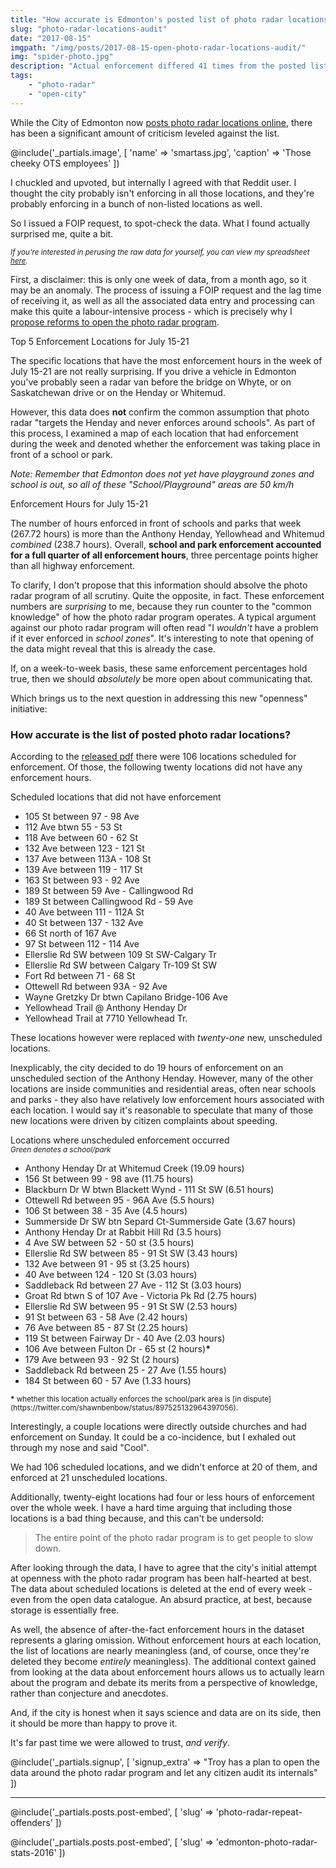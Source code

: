 ```yaml
---
title: "How accurate is Edmonton's posted list of photo radar locations?"
slug: "photo-radar-locations-audit"
date: "2017-08-15"
imgpath: "/img/posts/2017-08-15-open-photo-radar-locations-audit/"
img: "spider-photo.jpg"
description: "Actual enforcement differed 41 times from the posted list during the week, but also revealed 25% of enforcement is by schools and parks"
tags: 
    - "photo-radar"
    - "open-city"
---
```


While the City of Edmonton now [posts photo radar locations online](http://www.cbc.ca/news/canada/edmonton/edmonton-photo-radar-location-published-council-1.4199979),
there has been a significant amount of criticism leveled against the list.

@include('_partials.image', [ 'name' => 'smartass.jpg', 'caption' => 'Those cheeky OTS employees' ])

I chuckled and upvoted, but internally I agreed with that Reddit user. I thought the city probably isn't enforcing in all those locations, and they're
probably enforcing in a bunch of non-listed locations as well.

So I issued a FOIP request, to spot-check the data. What I found actually surprised me, quite a bit.

<em>
    <small>
        If you're interested in perusing the raw data for yourself, you can view my spreadsheet <a href="https://docs.google.com/spreadsheets/d/1GFTr1sKWCj4z2SFyZQ1HgQy2VZ2HJL-tznBDjAlTiJQ/edit?usp=sharing">here</a>.
    </small>
</em>

First, a disclaimer: this is only one week of data, from a month ago, so it may be an anomaly. The process of issuing a FOIP
request and the lag time of receiving it, as well as all the associated data entry and processing can make this quite a labour-intensive
process - which is precisely why I [propose reforms to open the photo radar program](/photo-radar-reform).

<div class="center">
    <div class="card grey lighten-5 auto-margins" style="max-width: 45rem;">
        <div class="card-content">
        <span class="card-title center">Top 5 Enforcement Locations for July 15-21</span>
        <canvas id="enforcement-toplocations"></canvas>
        </div>
    </div>
</div>

The specific locations that have the most enforcement hours in the week of July 15-21 are not really surprising. If you
drive a vehicle in Edmonton you've probably seen a radar van before the bridge on Whyte, or on Saskatchewan drive or on the
Henday or Whitemud.

However, this data does **not** confirm the common assumption that photo radar "targets the Henday and never enforces around schools".
As part of this process, I examined a map of each location that had enforcement during the week and denoted whether the enforcement
was taking place in front of a school or park.

*Note: Remember that Edmonton does not yet have playground zones and school is out, so all of these "School/Playground" areas are 50 km/h*

<div class="center">
    <div class="card grey lighten-5 auto-margins" style="max-width: 45rem;">
        <div class="card-content">
        <span class="card-title center">Enforcement Hours for July 15-21</span>
        <canvas id="enforcement-share"></canvas>
        </div>
    </div>
</div>

The number of hours enforced in front of schools and parks that week (267.72 hours) is more than the Anthony Henday, Yellowhead
and Whitemud *combined* (238.7 hours). Overall, **school and park enforcement accounted for a full quarter of all enforcement hours**,
three percentage points higher than all highway enforcement.

To clarify, I don't propose that this information should absolve the photo radar program of all scrutiny. Quite the opposite, in fact.
These enforcement numbers are *surprising* to me, because they run counter to the "common knowledge" of how the photo radar program
operates. A typical argument against our photo radar program will often read "I *wouldn't* have a problem if it ever enforced in *school zones*".
It's interesting to note that opening of the data might reveal that this is already the case.

If, on a week-to-week basis, these same enforcement percentages hold true, then we should *absolutely* be more open about communicating that.

Which brings us to the next question in addressing this new "openness" initiative:

### How accurate is the list of posted photo radar locations?

According to the [released pdf](/pdf/2017-08-15-open-photo-radar-locations-audit/Enforcement.List.0715.pdf) there were 106 locations scheduled for enforcement. Of those, the following
twenty locations did not have any enforcement hours.

<div class="center">
    <div class="card grey lighten-5 auto-margins" style="max-width: 45rem;">
        <div class="card-content red lighten-2">
            <span class="card-title center">Scheduled locations that did not have enforcement</span>
        </div>
        <div class="card-content left-align">
            <ul>
                <li>105 St between 97 - 98 Ave</li>
                <li>112 Ave btwn 55 - 53 St</li>
                <li>118 Ave between 60 - 62 St</li>
                <li>132 Ave between 123 - 121 St</li>
                <li>137 Ave between 113A - 108 St</li>
                <li>139 Ave between 119 - 117 St</li>
                <li>163 St between 93 - 92 Ave</li>
                <li>189 St between 59 Ave - Callingwood Rd</li>
                <li>189 St between Callingwood Rd - 59 Ave</li>
                <li>40 Ave between 111 - 112A St</li>
                <li>40 St between 137 - 132 Ave</li>
                <li>66 St north of 167 Ave</li>
                <li>97 St between 112 - 114 Ave</li>
                <li>Ellerslie Rd SW between 109 St SW-Calgary Tr</li>
                <li>Ellerslie Rd SW between Calgary Tr-109 St SW</li>
                <li>Fort Rd between 71 - 68 St</li>
                <li>Ottewell Rd between 93A - 92 Ave</li>
                <li>Wayne Gretzky Dr btwn Capilano Bridge-106 Ave</li>
                <li>Yellowhead Trail @ Anthony Henday Dr</li>
                <li>Yellowhead Trail at 7710 Yellowhead Tr.</li>
            </ul>
        </div>
    </div>
</div>

These locations however were replaced with *twenty-one* new, unscheduled locations.

Inexplicably, the city decided to do 19 hours of enforcement on an unscheduled section of the Anthony Henday. However, many
of the other locations are inside communities and residential areas, often near schools and parks - they also have relatively
low enforcement hours associated with each location. I would say it's reasonable to speculate that many of those new locations
were driven by citizen complaints about speeding.

<div class="center">
    <div class="card grey lighten-5 auto-margins" style="max-width: 45rem;">
        <div class="card-content red lighten-2">
            <span class="card-title center">Locations where unscheduled enforcement occurred</span>
        </div>
        <div class="card-content left-align">
            <small><em><span class="green-text">Green</span> denotes a school/park</em></small>
            <ul>
                <li>Anthony Henday Dr at Whitemud Creek (19.09 hours)</li>
                <li>156 St between 99 - 98 ave (11.75 hours)</li>
                <li>Blackburn Dr W btwn Blackett Wynd - 111 St SW (6.51 hours)</li>
                <li class="green-text">Ottewell Rd between 95 - 96A Ave (5.5 hours)</li>                                             
                <li class="green-text">106 St between 38 - 35 Ave (4.5 hours)</li>
                <li>Summerside Dr SW btn Separd Ct-Summerside Gate (3.67 hours)</li>
                <li>Anthony Henday Dr at Rabbit Hill Rd (3.5 hours)</li>
                <li>4 Ave SW between 52 - 50 st (3.5 hours)</li>
                <li>Ellerslie Rd SW between 85 - 91 St SW (3.43 hours)</li>
                <li class="green-text">132 Ave between 91 - 95 st (3.25 hours)</li>
                <li class="green-text">40 Ave between 124 - 120 St (3.03 hours)</li>
                <li class="green-text">Saddleback Rd between 27 Ave - 112 St (3.03 hours)</li>
                <li>Groat Rd btwn S of 107 Ave - Victoria Pk Rd (2.75 hours)</li>
                <li>Ellerslie Rd SW between 95 - 91 St SW (2.53 hours)</li>
                <li>91 St between 63 - 58 Ave (2.42 hours)</li>
                <li>76 Ave between 85 - 87 St (2.25 hours)</li>
                <li class="green-text">119 St between Fairway Dr - 40 Ave (2.03 hours)</li>
                <li class="green-text">106 Ave between Fulton Dr - 65 st (2 hours)<strong>*</strong></li>
                <li class="green-text">179 Ave between 93 - 92 St (2 hours)</li>
                <li class="green-text">Saddleback Rd between 25 - 27 Ave (1.55 hours)</li>
                <li>184 St between 60 - 57 Ave (1.33 hours)</li>
            </ul>
        </div>
    </div>
</div>

<small>
    <strong>*</strong> whether this location actually enforces the school/park area is [in dispute](https://twitter.com/shawnbenbow/status/897525132964397056).
</small>

Interestingly, a couple locations were directly outside churches and had enforcement on Sunday. It could be a co-incidence,
but I exhaled out through my nose and said "Cool".

We had 106 scheduled locations, and we didn't enforce at 20 of them, and enforced at 21 unscheduled locations.

Additionally, twenty-eight locations had four or less hours of enforcement over the whole week. I have a hard time arguing
that including those locations is a bad thing because, and this can't be undersold:

> The entire point of the photo radar program is to get people to slow down.

After looking through the data, I have to agree that the city's initial attempt at openness with the photo radar program
has been half-hearted at best. The data about scheduled locations is deleted at the end of every week - even from the open
data catalogue. An absurd practice, at best, because storage is essentially free.

As well, the absence of after-the-fact enforcement hours in the dataset represents a glaring omission. Without enforcement
hours at each location, the list of locations are nearly meaningless (and, of course, once they're deleted they become *entirely* meaningless).
The additional context gained from looking at the data about enforcement hours allows us to actually learn about the program
and debate its merits from a perspective of knowledge, rather than conjecture and anecdotes.

And, if the city is honest when it says science and data are on its side, then it should be more than happy to prove it.

It's far past time we were allowed to trust, *and verify*.

@include('_partials.signup', [ 'signup_extra' => "Troy has a plan to open the data around the photo radar program and let any citizen audit its internals" ])

<hr />

@include('_partials.posts.post-embed', [ 'slug' => 'photo-radar-repeat-offenders' ])

@include('_partials.posts.post-embed', [ 'slug' => 'edmonton-photo-radar-stats-2016' ])

<script>

var enforcement_toplocations = document.getElementById('enforcement-toplocations').getContext('2d');
var horiz_bar = new Chart(enforcement_toplocations, {

    type: 'horizontalBar',

    // The data for our dataset
    data: {
        labels: [
            "Stony Plain Rd btwn 178 & 182 St", 
            "Whitemud Dr btwn 91 & 99 St", 
            "Whyte Ave between 91 & 95A St", 
            "Sask Dr btwn 87 & University Ave", 
            "Anthony Henday Dr @ Yellowhead Tr"
        ],
        datasets: [{
            data: [53.26, 36.08, 31.67, 28.56, 27.38 ],
            backgroundColor: [
                'rgb(173, 22, 5)',
                'rgb(54, 162, 235)',
                'rgb(216, 200, 17)',
                'rgb(99, 7, 186)',
                'rgb(178, 126, 14)',
            ]
        }],
    },

    // Configuration options go here
    options: {
        legend: { display: false },
        scales: {
            xAxes: [{
                display: true,
                ticks: {
                    beginAtZero: true,
                    min: 0
                }
            }]
        }
    }
});

var enforcement_share = document.getElementById('enforcement-share').getContext('2d');
var pie = new Chart(enforcement_share, {

    type: 'pie',

    // The data for our dataset
    data: {
        labels: ["Anthony Henday", "Whitemud", "Yellowhead", "Schools/Parks", "Whyte Ave", "Stony Plain Road", "Other Streets"],
        datasets: [{
                data: [115.72, 65.84, 57.14, 267.72, 63.07, 60.34, 400],
                backgroundColor: [
                    'rgb(173, 22, 5)',
                    'rgb(173, 77, 5)',
                    'rgb(173, 119, 5)',
                    'rgb(6, 104, 16)',
                    'rgb(151, 152, 153)',
                    'rgb(174, 177, 178)',
                ]
            }],
    },

    // Configuration options go here
    options: {
    }
});
</script>
